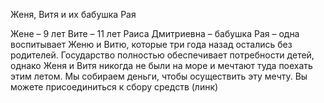 Женя, Витя и их бабушка Рая

Жене – 9 лет
Вите – 11 лет
Раиса Дмитриевна – бабушка Рая – одна воспитывает Женю и Витю, которые три года назад остались без родителей. 
Государство полностью обеспечивает потребности детей, однако Женя и Витя никогда не были на море и мечтают туда поехать этим летом. 
Мы собираем деньги, чтобы осуществить эту мечту. 
Вы можете присоединиться к сбору средств (линк)
